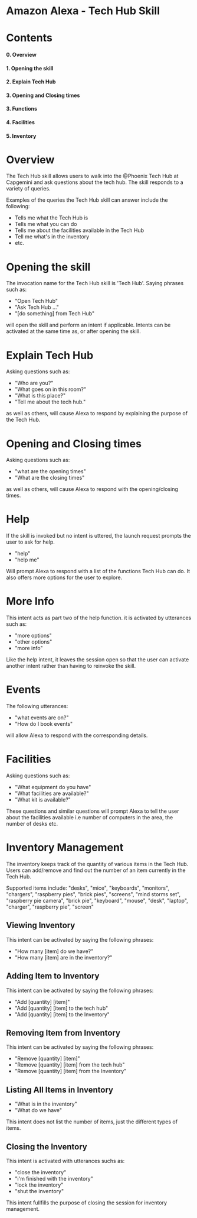 # Amazon Alexa - Tech Hub Skill

# Contents
#### 0. Overview
#### 1. Opening the skill
#### 2. Explain Tech Hub
#### 3. Opening and Closing times
#### 3. Functions
#### 4. Facilities
#### 5. Inventory


# Overview

The Tech Hub skill allows users to walk into the @Phoenix Tech Hub at Capgemini and ask questions about the tech hub. The skill responds to a variety of queries. 

Examples of the queries the Tech Hub skill can answer include the following:

- Tells me what the Tech Hub is
- Tells me what you can do
- Tells me about the facilities available in the Tech Hub
- Tell me what's in the inventory
- etc.


# Opening the skill

The invocation name for the Tech Hub skill is 'Tech Hub'.
Saying phrases such as:

- "Open Tech Hub"
- "Ask Tech Hub ..."
- "[do something] from Tech Hub"

will open the skill and perform an intent if applicable. Intents can be activated at the same time as, or after opening the skill.


# Explain Tech Hub

Asking questions such as:

- "Who are you?"
- "What goes on in this room?"
- "What is this place?"
- "Tell me about the tech hub."

as well as others, will cause Alexa to respond by explaining the purpose of the Tech Hub.

# Opening and Closing times

Asking questions such as:

- "what are the opening times"
- "What are the closing times"

as well as others, will cause Alexa to respond with the opening/closing times.

# Help

If the skill is invoked but no intent is uttered, the launch request prompts the user to ask for help.

- "help"
- "help me"

Will prompt Alexa to respond with a list of the functions Tech Hub can do. It also offers more options for the user to explore.


# More Info

This intent acts as part two of the help function. it is activated by utterances such as:

- "more options"
- "other options"
- "more info"

Like the help intent, it leaves the session open so that the user can activate another intent rather than having to reinvoke the skill.


# Events

The following utterances:

- "what events are on?"
- "How do I book events"

will allow Alexa to respond with the corresponding details.

# Facilities

Asking questions such as:

- "What equipment do you have"
- "What facilities are available?"
- "What kit is available?"

These questions and similar questions will prompt Alexa to tell the user about the facilities available i.e number of computers in the area, the number of desks etc.


# Inventory Management

The inventory keeps track of the quantity of various items in the Tech Hub. Users can add/remove and find out the number of an item currently in the Tech Hub.

Supported items include:    "desks", "mice", "keyboards", "monitors", "chargers", "raspberry pies", "brick pies", "screens", "mind storms set", "raspberry pie camera", "brick pie", "keyboard", "mouse", "desk", "laptop", "charger", "raspberry pie", "screen"


## Viewing Inventory

This intent can be activated by saying the following phrases:

- "How many [item] do we have?"
- "How many [item] are in the inventory?"


## Adding Item to Inventory

This intent can be activated by saying the following phrases:

- "Add [quantity] [item]"
- "Add [quantity] [item] to the tech hub" 
- "Add [quantity] [item] to the Inventory"


## Removing Item from Inventory

This intent can be activated by saying the following phrases:

- "Remove [quantity] [item]"
- "Remove [quantity] [item] from the tech hub" 
- "Remove [quantity] [item] from the Inventory"


## Listing All Items in Inventory

- "What is in the inventory"
- "What do we have"

This intent does not list the number of items, just the different types of items.


## Closing the Inventory

This intent is activated with utterances suchs as:

- "close the inventory"
- "i'm finished with the inventory"
- "lock the inventory"
- "shut the inventory"

This intent fullfills the purpose of closing the session for inventory management.

